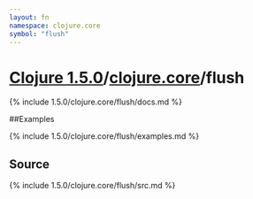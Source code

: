 ```yaml
---
layout: fn
namespace: clojure.core
symbol: "flush"
---
```


# [Clojure 1.5.0](../../)/[clojure.core](../)/flush

{% include 1.5.0/clojure.core/flush/docs.md %}

##Examples

{% include 1.5.0/clojure.core/flush/examples.md %}
## Source
{% include 1.5.0/clojure.core/flush/src.md %}

